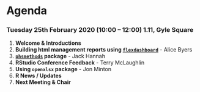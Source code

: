# Agenda

### Tuesday 25th February 2020 (10:00 – 12:00) 1.11, Gyle Square

1. **Welcome & Introductions**
2. **Building html management reports using [`flexdashboard`](https://rmarkdown.rstudio.com/flexdashboard/)** - Alice Byers
3. **[`phsmethods`](https://github.com/Health-SocialCare-Scotland/phsmethods) package** - Jack Hannah
4. **RStudio Conference Feedback** - Terry McLaughlin
5. **Using `openxlsx` package** - Jon Minton
6. **R News / Updates**
7. **Next Meeting & Chair**
